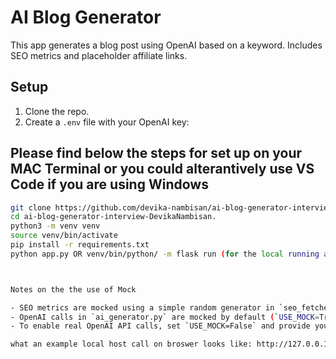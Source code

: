 # AI Blog Generator

This app generates a blog post using OpenAI based on a keyword. Includes SEO metrics and placeholder affiliate links.

## Setup

1. Clone the repo.
2. Create a `.env` file with your OpenAI key:

## Please find below the steps for set up on your MAC Terminal or you could alterantively use VS Code if you are using Windows

```bash
git clone https://github.com/devika-nambisan/ai-blog-generator-interview-DevikaNambisan..git
cd ai-blog-generator-interview-DevikaNambisan.
python3 -m venv venv
source venv/bin/activate
pip install -r requirements.txt
python app.py OR venv/bin/python/ -m flask run (for the local running and then u can use the browser to see) 



Notes on the the use of Mock

- SEO metrics are mocked using a simple random generator in `seo_fetcher.py`.
- OpenAI calls in `ai_generator.py` are mocked by default (`USE_MOCK=True`) to avoid API quota issues and facilitate offline development.
- To enable real OpenAI API calls, set `USE_MOCK=False` and provide your own API key in `.env`.

what an example local host call on broswer looks like: http://127.0.0.1:5000/generate?keyword=wireless%20earbuds
